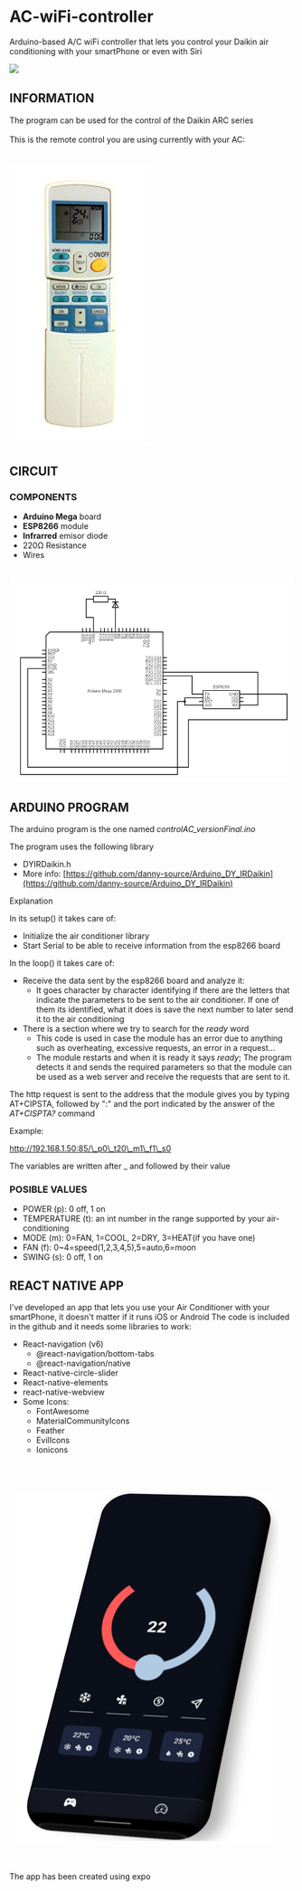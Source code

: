 # AC-wiFi-controller
Arduino-based A/C wiFi controller that lets you control your Daikin air conditioning with your smartPhone or even with Siri

![](RackMultipart20220828-1-i3hsg7_html_cb3793dc7e284566.png)

## INFORMATION
The program can be used for the control of the Daikin ARC series
<br />
<br />
This is the remote control you are using currently with your AC:<br /><br /><br />
![Remote control image](assets/images/RemoteControlARC.jpg)
## CIRCUIT

### COMPONENTS

- **Arduino Mega** board
- **ESP8266** module
- **Infrarred** emisor diode
- 220Ω Resistance
- Wires<br /><br />

![Arduino circuit](assets/images/Arduino_circuit.png)

## ARDUINO PROGRAM

The arduino program is the one named _controlAC_versionFinal.ino_

The program uses the following library
-	DYIRDaikin.h 
- More info: [https://github.com/danny-source/Arduino_DY_IRDaikin](https://github.com/danny-source/Arduino_DY_IRDaikin)

Explanation

In its setup() it takes care of:

- Initialize the air conditioner library
- Start Serial to be able to receive information from the esp8266 board

In the loop() it takes care of:

- Receive the data sent by the esp8266 board and analyze it:
  - It goes character by character identifying if there are the letters that indicate the parameters to be sent to the air conditioner. If one of them its identified, what it does is save the next number to later send it to the air conditioning
- There is a section where we try to search for the _ready_ word
  - This code is used in case the module has an error due to anything such as overheating, excessive requests, an error in a request...
  - The module restarts and when it is ready it says _ready_; The program detects it and sends the required parameters so that the module can be used as a web server and receive the requests that are sent to it.

The http request is sent to the address that the module gives you by typing AT+CIPSTA, followed by ":" and the port indicated by the answer of the _AT+CISPTA?_ command

Example:

http://192.168.1.50:85/\_p0\_t20\_m1\_f1\_s0

The variables are written after _ and followed by their value

### POSIBLE VALUES

- POWER (p): 0 off, 1 on
- TEMPERATURE (t): an int number in the range supported by your air-conditioning
- MODE (m): 0=FAN, 1=COOL, 2=DRY, 3=HEAT(if you have one)
- FAN (f): 0~4=speed(1,2,3,4,5),5=auto,6=moon
- SWING (s): 0 off, 1 on



## REACT NATIVE APP

I've developed an app that lets you use your Air Conditioner with your smartPhone, it doesn't matter if it runs iOS or Android
The code is included in the github and it needs some libraries to work:

- React-navigation (v6)
  - @react-navigation/bottom-tabs
  - @react-navigation/native
- React-native-circle-slider
- React-native-elements
- react-native-webview
- Some Icons:
  - FontAwesome
  - MaterialCommunityIcons
  - Feather
  - EvilIcons
  - Ionicons

<br /><br /><br />
![App image](assets/images/App_image.png)
<br /><br /><br /><br />
The app has been created using expo
